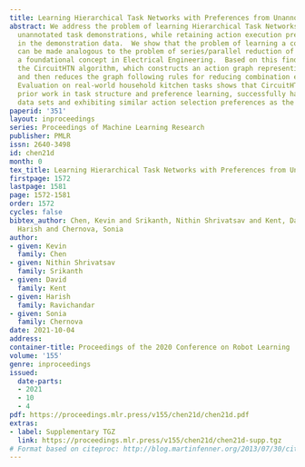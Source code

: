 ```yaml
---
title: Learning Hierarchical Task Networks with Preferences from Unannotated Demonstrations
abstract: We address the problem of learning Hierarchical Task Networks (HTNs) from
  unannotated task demonstrations, while retaining action execution preferences present
  in the demonstration data.  We show that the problem of learning a complex HTN structure
  can be made analogous to the problem of series/parallel reduction of resistor networks,
  a foundational concept in Electrical Engineering.  Based on this finding, we present
  the CircuitHTN algorithm, which constructs an action graph representing the demonstrations,
  and then reduces the graph following rules for reducing combination electrical circuits.
  Evaluation on real-world household kitchen tasks shows that CircuitHTN outperforms
  prior work in task structure and preference learning, successfully handling large
  data sets and exhibiting similar action selection preferences as the demonstrations.
paperid: '351'
layout: inproceedings
series: Proceedings of Machine Learning Research
publisher: PMLR
issn: 2640-3498
id: chen21d
month: 0
tex_title: Learning Hierarchical Task Networks with Preferences from Unannotated Demonstrations
firstpage: 1572
lastpage: 1581
page: 1572-1581
order: 1572
cycles: false
bibtex_author: Chen, Kevin and Srikanth, Nithin Shrivatsav and Kent, David and Ravichandar,
  Harish and Chernova, Sonia
author:
- given: Kevin
  family: Chen
- given: Nithin Shrivatsav
  family: Srikanth
- given: David
  family: Kent
- given: Harish
  family: Ravichandar
- given: Sonia
  family: Chernova
date: 2021-10-04
address:
container-title: Proceedings of the 2020 Conference on Robot Learning
volume: '155'
genre: inproceedings
issued:
  date-parts:
  - 2021
  - 10
  - 4
pdf: https://proceedings.mlr.press/v155/chen21d/chen21d.pdf
extras:
- label: Supplementary TGZ
  link: https://proceedings.mlr.press/v155/chen21d/chen21d-supp.tgz
# Format based on citeproc: http://blog.martinfenner.org/2013/07/30/citeproc-yaml-for-bibliographies/
---
```

